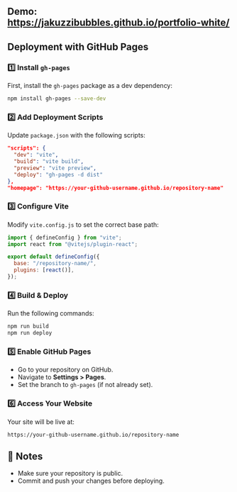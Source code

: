 ## Demo: https://jakuzzibubbles.github.io/portfolio-white/

## Deployment with GitHub Pages

### 1️⃣ Install `gh-pages`
First, install the `gh-pages` package as a dev dependency:

```sh
npm install gh-pages --save-dev
```

### 2️⃣ Add Deployment Scripts
Update `package.json` with the following scripts:

```json
"scripts": {
  "dev": "vite",
  "build": "vite build",
  "preview": "vite preview",
  "deploy": "gh-pages -d dist"
},
"homepage": "https://your-github-username.github.io/repository-name"
```

### 3️⃣ Configure Vite
Modify `vite.config.js` to set the correct base path:

```js
import { defineConfig } from "vite";
import react from "@vitejs/plugin-react";

export default defineConfig({
  base: "/repository-name/",
  plugins: [react()],
});
```

### 4️⃣ Build & Deploy
Run the following commands:

```sh
npm run build
npm run deploy
```

### 5️⃣ Enable GitHub Pages
- Go to your repository on GitHub.
- Navigate to **Settings > Pages**.
- Set the branch to `gh-pages` (if not already set).

### 6️⃣ Access Your Website
Your site will be live at:

```
https://your-github-username.github.io/repository-name
```

## 📌 Notes
- Make sure your repository is public.
- Commit and push your changes before deploying.
